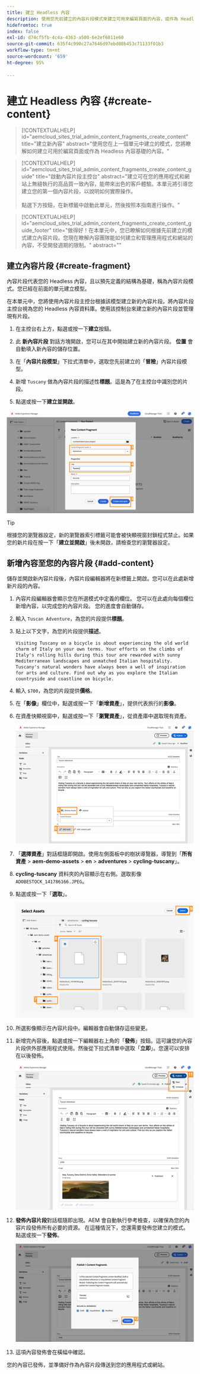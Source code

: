 ```yaml
---
title: 建立 Headless 內容
description: 使用您先前建立的內容片段模式來建立可用來編寫頁面的內容，或作為 Headless 內容的依據。
hidefromtoc: true
index: false
exl-id: d74cf5fb-4c4a-4363-a500-6e2ef6811e60
source-git-commit: 635f4c990c27a7646d97ebd08b453c71133f01b3
workflow-type: tm+mt
source-wordcount: '659'
ht-degree: 95%

---
```



# 建立 Headless 內容 {#create-content}

>[!CONTEXTUALHELP]
>id="aemcloud_sites_trial_admin_content_fragments_create_content"
>title="建立新內容"
>abstract="使用您在上一個單元中建立的模式，您將瞭解如何建立可用於編寫頁面或作為 Headless 內容基礎的內容。"

>[!CONTEXTUALHELP]
>id="aemcloud_sites_trial_admin_content_fragments_create_content_guide"
>title="啟動內容片段主控台"
>abstract="建立可在您的應用程式和網站上無縫執行的高品質一致內容，能帶來出色的客戶體驗。本單元將引導您建立您的第一個內容片段，以說明如何實際操作。<br><br>點選下方按鈕，在新標籤中啟動此單元，然後按照本指南進行操作。"

>[!CONTEXTUALHELP]
>id="aemcloud_sites_trial_admin_content_fragments_create_content_guide_footer"
>title="做得好！在本單元中，您已瞭解如何根據先前建立的模式建立內容片段。您現在瞭解內容團隊能如何建立和管理應用程式和網站的內容，不受開發週期的限制。"
>abstract=""

## 建立內容片段 {#create-fragment}

內容片段代表您的 Headless 內容，且以預先定義的結構為基礎，稱為內容片段模式。您已經在前面的單元建立模型。

在本單元中，您將使用內容片段主控台根據該模型建立新的內容片段。將內容片段主控台視為您的 Headless 內容資料庫。使用該控制台來建立新的內容片段並管理現有片段。

1. 在主控台右上方，點選或按一下&#x200B;**建立**&#x200B;按鈕。

1. 此 **新內容片段** 對話方塊開啟，您可以在其中開始建立新的內容片段。 **位置** 會自動填入新內容的儲存位置。

1. 在「**內容片段模型**」下拉式清單中，選取您先前建立的「**冒險**」內容片段模型。

1. 新增 `Tuscany` 做為內容片段的描述性&#x200B;**標題**。這是為了在主控台中識別您的片段。

1. 點選或按一下&#x200B;**建立並開啟**。

![正在建立新內容片段](assets/do-not-localize/create-content.png)

>[!TIP]
>
>根據您的瀏覽器設定，新的瀏覽器索引標籤可能會被快顯視窗封鎖程式禁止。如果您的新片段在按一下「**建立並開啟**」後未開啟，請檢查您的瀏覽器設定。

## 新增內容至您的內容片段 {#add-content}

儲存並開啟新內容片段後，內容片段編輯器將在新標籤上開啟。您可以在此處新增新片段的內容。

1. 內容片段編輯器會顯示您在所選模式中定義的欄位。 您可以在此處向每個欄位新增內容，以完成您的內容片段。 您的進度會自動儲存。

1. 輸入 `Tuscan Adventure`，為您的片段提供&#x200B;**標題**。

1. 貼上以下文字，為您的片段提供&#x200B;**描述**。

   ```text
   Visiting Tuscany on a bicycle is about experiencing the old world charm of Italy on your own terms. Your efforts on the climbs of Italy's rolling hills during this tour are rewarded with sunny Mediterranean landscapes and unmatched Italian hospitality. Tuscany's natural wonders have always been a well of inspiration for arts and culture. Find out why as you explore the Italian countryside and coastline on bicycle.
   ```

1. 輸入 `$700`，為您的片段提供&#x200B;**價格**。

1. 在「**影像**」欄位中，點選或按一下「**新增資產**」，提供代表旅行的&#x200B;**影像**。

1. 在資產快顯視窗中，點選或按一下「**瀏覽資產**」，從資產庫中選取現有資產。

   ![新增資產](assets/do-not-localize/add-asset.png)

1. 「**選擇資產**」對話框隨即開啟。使用左側面板中的樹狀導覽器，導覽到「**所有資產** > **aem-demo-assets** > **en** > **adventures** > **cycling-tuscany**」。

1. **cycling-tuscany** 資料夾的內容顯示在右側。選取影像 `ADOBESTOCK_141786166.JPEG`。

1. 點選或按一下「**選取**」。

   ![選取資產](assets/do-not-localize/select-asset.png)

1. 所選影像顯示在內容片段中。編輯器會自動儲存這些變更。

1. 新增完內容後，點選或按一下編輯器右上角的「**發佈**」按鈕。這可讓您的內容片段供外部應用程式使用。然後從下拉式清單中選取「**立即**」。您還可以安排在以後發佈。

   ![發佈內容](assets/do-not-localize/publish.png)

1. **發佈內容片段**&#x200B;對話框隨即出現。AEM 會自動執行參考檢查，以確保為您的內容片段發佈所有必要的資源。 在這種情況下，您還需要發佈您建立的模式。 點選或按一下&#x200B;**發佈**。

   ![發布和引用檢查](assets/do-not-localize/publish-confirm.png)

1. 這項內容發佈會在橫幅中確認。

您的內容已發佈，並準備好作為內容片段傳送到您的應用程式或網站。
